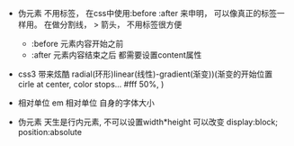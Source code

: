 - 伪元素
    不用标签， 在css中使用:before :after 
    来申明， 可以像真正的标签一样用。
    在做分割线，  > 箭头， 不用标签很方便
    - :before 
    元素内容开始之前
    - :after
    元素内容结束之后
    都需要设置content属性

- css3 带来炫酷
    radial(环形)linear(线性)-gradient(渐变))(渐变的开始位置 cirle at center, color stops... #fff 50%, )
- 相对单位
    em 相对单位 自身的字体大小
- 伪元素 天生是行内元素, 不可以设置width*height
    可以改变 display:block; position:absolute
